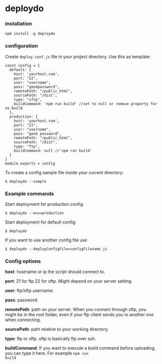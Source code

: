 # deploydo

### installation 
<code>npm install -g deploydo</code>

### configuration
Create <code>deploy.conf.js</code> file in your project directory.
Use this as template:
```
const config = {
  default: {
    host: 'yourhost.com',
    port: "22",
    user: "username",
    pass: "goodpassword",
    remotePath: "/public_html",
    sourcePath: "/dist",
    type: "sftp",
    buildCommand: 'npm run build' //set to null or remove property for no build
  },
  production: {
    host: 'yourhost.com',
    port: "21",
    user: "username",
    pass: "good password",
    remotePath: "/public_html",
    sourcePath: "/dist",
    type: "ftp",
    buildCommand: null //'npm run build'
  }
}
module.exports = config
```

To create a config sample file inside your current directory:
```shell
$ deploydo --sample
```


### Example commands
Start deployment for production config
```shell
$ deploydo --env=production
```


Start deployment for default config
```shell
$ deploydo
```


If you want to use another config file use
```shell
$ deploydo --deployConfigFile=configFilename.js
```

### Config options
**host**: hostname or ip the script should connect to.

**port**: 21 for ftp 22 for sftp. Might depend on your server setting.

**user**: ftp/sftp username.

**pass**: password.

**remotePath**: path on your server. When you connect through sftp, you might be in the root folder, even if your ftp client sends you to another one when connecting.

**sourcePath**: path relative to your working directory.

**type**: ftp or sftp. sftp is basically ftp over ssh.

**buildCommand**: If you want to execute a build command before uploading, you can type it here. For example <code>npm run build</code>
